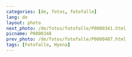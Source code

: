 ```yaml
---
categories: [de, fotos, fotofalle]
lang: de
layout: photo
next_photo: /de/fotos/fotofalle/P0000341.html
picname: P0000348
prev_photo: /de/fotos/fotofalle/P0000407.html
tags: [Fotofalle, Hyena]
---
```

